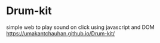 # Drum-kit
simple web to play sound on click using javascript and DOM
https://umakantchauhan.github.io/Drum-kit/
